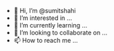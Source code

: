 - 👋 Hi, I’m @sumitshahi
- 👀 I’m interested in ...
- 🌱 I’m currently learning ...
- 💞️ I’m looking to collaborate on ...
- 📫 How to reach me ...

<!---
sumitshahi/sumitshahi is a ✨ special ✨ repository because its `README.md` (this file) appears on your GitHub profile.
You can click the Preview link to take a look at your changes.
--->
